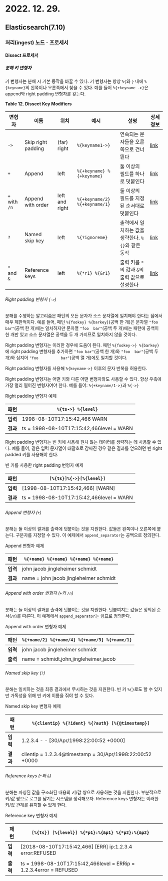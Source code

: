 # 2022. 12. 29.

## Elasticsearch(7.10)

### 처리(ingest) 노드 - 프로세서

#### Dissect 프로세서

##### 분해 키 변형자

키 변형자는 분해 시 기본 동작을 바꿀 수 있다. 키 변형자는 항상 `%{`와 `}` 내에 `%{keyname}`의 왼쪽이나 오른쪽에서 찾을 수 있다. 예를 들어 `%{+keyname ->}`은 append와 right padding 변형자를 갖는다.

**Table 12. Dissect Key Modifiers**

| 변형자        | 이름               | 위치           | 예시                          | 설명                                               | 상세 정보                                                    |
| ------------- | ------------------ | -------------- | ----------------------------- | -------------------------------------------------- | ------------------------------------------------------------ |
| `->`          | Skip right padding | (far) right    | `%{keyname1->}`               | 연속되는 문자들을 오른쪽으로 건너뛴다              | [link](https://www.elastic.co/guide/en/elasticsearch/reference/7.10/dissect-processor.html#dissect-modifier-skip-right-padding) |
| `+`           | Append             | left           | `%{+keyname} %{+keyname}`     | 둘 이상의 필드를 하나로 덧붙인다                   | [link](https://www.elastic.co/guide/en/elasticsearch/reference/7.10/dissect-processor.html#dissect-modifier-append-key) |
| `+` with `/n` | Append with order  | left and right | `%{+keyname/2} %{+keyname/1}` | 둘 이상의 필드를 지정된 순서대로 덧붙인다          | [link](https://www.elastic.co/guide/en/elasticsearch/reference/7.10/dissect-processor.html#dissect-modifier-append-key-with-order) |
| `?`           | Named skip key     | left           | `%{?ignoreme}`                | 출력에서 일치하는 값을 생략한다. `%{}`와 같은 동작 | [link](https://www.elastic.co/guide/en/elasticsearch/reference/7.10/dissect-processor.html#dissect-modifier-named-skip-key) |
| `*` and `&`   | Reference keys     | left           | `%{*r1} %{&r1}`               | 출력 키를 `*`의 값과 `&`의 출력 값으로 설정한다    | [link](https://www.elastic.co/guide/en/elasticsearch/reference/7.10/dissect-processor.html#dissect-modifier-reference-keys) |

###### Right padding 변형자 (`->`)

분해를 수행하는 알고리즘은 패턴의 모든 문자가 소스 문자열에 일치해야 한다는 점에서 매우 제한적이다. 예를 들어, 패턴 `%{fookey} %{barkey}`(공백 한 개)은 문자열 `"foo bar"`(공백 한 개)에는 일치하지만 문자열 `"foo  bar"`(공백 두 개)에는 패턴에 공백이 한 개만 있고 소스 문자열은 공백을 두 개 가지므로 일치하지 않을 것이다.

Right padding 변형자는 이러한 경우에 도움이 된다. 패턴 `%{fookey->} %{barkey}`에 right padding 변형자를 추가하면 `"foo bar"`(공백 한 개)와 `"foo  bar"`(공백 두 개)와 심지어 `"foo          bar"`(공백 열 개)에도 일치할 것이다.

Right padding 변형자를 사용해 `%{keyname->}` 이후의 문자 반복을 허용한다.

Right padding 변형자는 어떤 키와 다른 어떤 변형자와도 사용할 수 있다. 항상 우측에 가장 멀리 떨어진 변형자여야 한다. 예를 들어: `%{+keyname/1->}`과 `%{->}`

Right padding 변형자 예제

| **패턴** | `%{ts->} %{level}`                       |
| -------- | ---------------------------------------- |
| **입력** | 1998-08-10T17:15:42,466     WARN         |
| **결과** | ts = 1998-08-10T17:15:42,466level = WARN |

Right padding 변형자는 빈 키에 사용해 원치 않는 데이터를 생략하는 데 사용할 수 있다. 예를 들어, 같은 입력 문자열이 대괄호로 감싸진 경우 같은 결과를 얻으려면 빈 right padded 키를 사용해야 한다.

빈 키를 사용한 right padding 변형자 예제

| **패턴** | `[%{ts}]%{->}[%{level}]`                 |
| -------- | ---------------------------------------- |
| **입력** | [1998-08-10T17:15:42,466]      [WARN]    |
| **결과** | ts = 1998-08-10T17:15:42,466level = WARN |

###### Append 변형자 (`+`)

분해는 둘 이상의 결과를 출력에 덧붙이는 것을 지원한다. 값들은 왼쪽이나 오른쪽에 붙는다. 구분자를 지정할 수 있다. 이 예제에서 `append_separator`는 공백으로 정의한다.

Append 변형자 예제

| **패턴** | `%{+name} %{+name} %{+name} %{+name}`  |
| -------- | -------------------------------------- |
| **입력** | john jacob jingleheimer schmidt        |
| **결과** | name = john jacob jingleheimer schmidt |

###### Append with order 변형자 (`+`와 `/n`)

분해는 둘 이상의 결과를 출력에 덧붙이는 것을 지원한다. 덧붙여지는 값들은 정의된 순서(`/n`)를 따른다. 이 예제에서 `append_separator`는 쉼표로 정의한다.

Append with order 변형자 예제

| **패턴** | `%{+name/2} %{+name/4} %{+name/3} %{+name/1}` |
| -------- | --------------------------------------------- |
| **입력** | john jacob jingleheimer schmidt               |
| **출력** | name = schmidt,john,jingleheimer,jacob        |

###### Named skip key (`?`)

분해는 일치하는 것을 최종 결과에서 무시하는 것을 지원한다. 빈 키 `%{}`로도 할 수 있지만 가독성을 위해 빈 키에 이름을 줘야 할 수 있다.

Named skip key 변형자 예제

| **패턴** | `%{clientip} %{?ident} %{?auth} [%{@timestamp}]`          |
| -------- | --------------------------------------------------------- |
| **입력** | 1.2.3.4 - - [30/Apr/1998:22:00:52 +0000]                  |
| **결과** | clientip = 1.2.3.4@timestamp = 30/Apr/1998:22:00:52 +0000 |

###### Reference keys (`*`와 `&`)

분해는 파싱된 값을 구조화된 내용의 키/값 쌍으로 사용하는 것을 지원한다. 부분적으로 키/값 쌍으로 로그를 남기는 시스템을 생각해보자. Reference keys 변형자는 이러한 키/값 관계를 유지할 수 있게 한다.

Reference key 변형자 예제

| **패턴** | `[%{ts}] [%{level}] %{*p1}:%{&p1} %{*p2}:%{&p2}`             |
| -------- | ------------------------------------------------------------ |
| **입력** | [2018-08-10T17:15:42,466] [ERR] ip:1.2.3.4 error:REFUSED     |
| **출력** | ts = 1998-08-10T17:15:42,466level = ERRip = 1.2.3.4error = REFUSED |